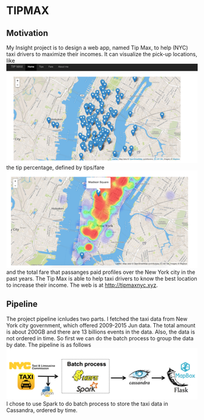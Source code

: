 # TIPMAX

## Motivation

My Insight project is to design a web app, named Tip Max, to help (NYC) taxi drivers to maximize their incomes. It can visualize the pick-up locations, like ![](figures/fig1.png) the tip percentage, defined by tips/fare ![](figures/fig2.png)
and the total fare that passanges paid profiles over the New York city in the past years. The Tip Max is able to help taxi drivers to know the best location to increase their income. The web is at http://tipmaxnyc.xyz.


## Pipeline

The project pipeline icnludes two parts. I fetched the taxi data from New York city government, which offered 2009-2015 Jun data. The total amount is about 200GB and there are 13 billions events in the data. Also, the data is not ordered in time. So first we can do the batch process to group the data by date. The pipeline is as follows ![](figures/fig3.png)
I chose to use Spark to do batch process to store the taxi data in Cassandra, ordered by time.
